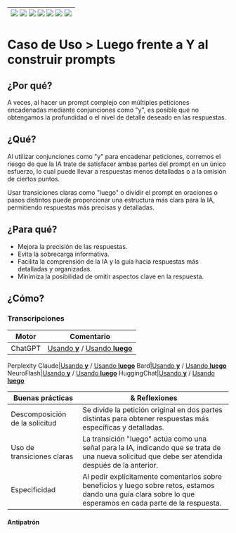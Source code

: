 <div align=right>

|[![](https://img.shields.io/badge/-Inicio-FFF?style=flat&logo=Emlakjet&logoColor=black)](/README.md) [![](https://img.shields.io/badge/-Introducción-FFF?style=flat)](/documentos/intro.md) [![](https://img.shields.io/badge/-Panorámica-FFF?style=flat)](/documentos/panorámica.md) [![](https://img.shields.io/badge/-Prompts-FFF?style=flat)](/documentos/prompts/README.md) [![](https://img.shields.io/badge/-Ingeniería_de_prompts-FFF?style=flat)](/documentos/ingenieriaDePrompts/README.md) [![](https://img.shields.io/badge/-Patrones-FFF?style=flat)](/documentos/ingenieriaDePrompts/patrones/README.md) [![](https://img.shields.io/badge/-Casos_de_uso-FFF?style=flat)](/documentos/casosDeUso/README.md)|
|-|

</div>

# Caso de Uso > Luego frente a Y al construir prompts

## ¿Por qué?

A veces, al hacer un prompt complejo con múltiples peticiones encadenadas mediante conjunciones como "y", es posible que no obtengamos la profundidad o el nivel de detalle deseado en las respuestas.

## ¿Qué?

Al utilizar conjunciones como "y" para encadenar peticiones, corremos el riesgo de que la IA trate de satisfacer ambas partes del prompt en un único esfuerzo, lo cual puede llevar a respuestas menos detalladas o a la omisión de ciertos puntos.

Usar transiciones claras como "luego" o dividir el prompt en oraciones o pasos distintos puede proporcionar una estructura más clara para la IA, permitiendo respuestas más precisas y detalladas.

## ¿Para qué?

- Mejora la precisión de las respuestas.
- Evita la sobrecarga informativa.
- Facilita la comprensión de la IA y la guía hacia respuestas más detalladas y organizadas.
- Minimiza la posibilidad de omitir aspectos clave en la respuesta.

## ¿Cómo?

### Transcripciones

|Motor|Comentario|
|-|-|
ChatGPT|[Usando **y**](https://chat.openai.com/share/de5d8a24-594a-45e1-a528-27fca6521fc6) / [Usando **luego**](https://chat.openai.com/share/17e92098-5a64-4655-873d-d78c4e27ed1b)
Perplexity
Claude|[Usando **y**](https://claude.ai/chat/3383413a-3cb3-4300-b84d-80aa48e9f1ab) / [Usando **luego**](https://claude.ai/chat/21a6e377-bef6-4d51-8893-aa4053ce28a1)
Bard|[Usando **y**](https://g.co/bard/share/51c34816dcce) / [Usando **luego**](https://g.co/bard/share/3510ac4a3752)
NeuroFlash|[Usando **y**](https://app.neuro-flash.com/ai-writer/fdfa5e4fe41ac1cc58f60b0cebfb9394/preview) / [Usando **luego**](https://app.neuro-flash.com/ai-writer/aee2abe0c0a632214d35598fd606944a/preview)
HuggingChat|[Usando **y**](https://hf.co/chat/r/u5AxJrm) / [Usando **luego**](https://hf.co/chat/r/yEhqIcx)

|Buenas prácticas|& Reflexiones
|-|-|
Descomposición de la solicitud|Se divide la petición original en dos partes distintas para obtener respuestas más específicas y detalladas.
Uso de transiciones claras|La transición "luego" actúa como una señal para la IA, indicando que se trata de una nueva solicitud que debe ser atendida después de la anterior.
Especificidad|Al pedir explícitamente comentarios sobre beneficios y luego sobre retos, estamos dando una guía clara sobre lo que esperamos en cada parte de la respuesta.

#### Antipatrón

